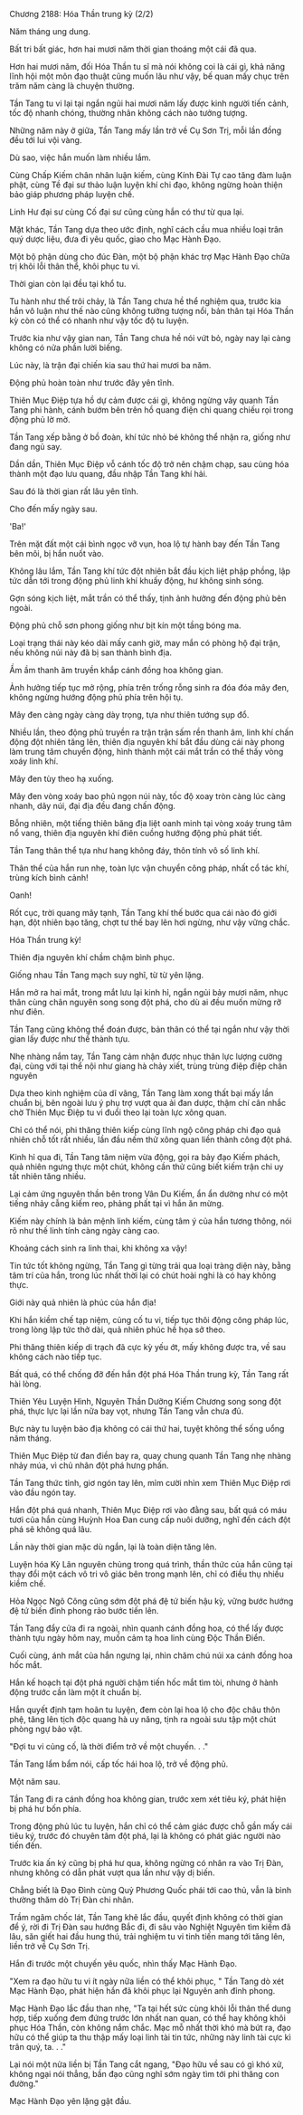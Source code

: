 




Chương 2188: Hóa Thần trung kỳ (2/2)


Năm tháng ung dung.

Bất tri bất giác, hơn hai mươi năm thời gian thoáng một cái đã qua.

Hơn hai mươi năm, đối Hóa Thần tu sĩ mà nói không coi là cái gì, khả năng lĩnh hội một môn đạo thuật cũng muốn lâu như vậy, bế quan mấy chục trên trăm năm càng là chuyện thường.

Tần Tang tu vi lại tại ngắn ngủi hai mươi năm lấy được kinh người tiến cảnh, tốc độ nhanh chóng, thường nhân không cách nào tưởng tượng.

Những năm này ở giữa, Tần Tang mấy lần trở về Cụ Sơn Trị, mỗi lần đồng đều tới lui vội vàng.

Dù sao, việc hắn muốn làm nhiều lắm.

Cùng Chấp Kiếm chân nhân luận kiếm, cùng Kính Đài Tự cao tăng đàm luận phật, cùng Tề đại sư thảo luận luyện khí chi đạo, không ngừng hoàn thiện bảo giáp phương pháp luyện chế.

Linh Hư đại sư cùng Cố đại sư cũng cùng hắn có thư từ qua lại.

Mặt khác, Tần Tang dựa theo ước định, nghĩ cách cầu mua nhiều loại trân quý dược liệu, đưa đi yêu quốc, giao cho Mạc Hành Đạo.

Một bộ phận dùng cho đúc Đàn, một bộ phận khác trợ Mạc Hành Đạo chữa trị khôi lỗi thân thể, khôi phục tu vi.

Thời gian còn lại đều tại khổ tu.

Tu hành như thế trôi chảy, là Tần Tang chưa hề thể nghiệm qua, trước kia hắn vô luận như thế nào cũng không tưởng tượng nổi, bản thân tại Hóa Thần kỳ còn có thể có nhanh như vậy tốc độ tu luyện.

Trước kia như vậy gian nan, Tần Tang chưa hề nói vứt bỏ, ngày nay lại càng không có nửa phần lười biếng.

Lúc này, là trận đại chiến kia sau thứ hai mươi ba năm.

Động phủ hoàn toàn như trước đây yên tĩnh.

Thiên Mục Điệp tựa hồ dự cảm được cái gì, không ngừng vây quanh Tần Tang phi hành, cánh bướm bên trên hồ quang điện chi quang chiếu rọi trong động phủ lờ mờ.

Tần Tang xếp bằng ở bồ đoàn, khí tức nhỏ bé không thể nhận ra, giống như đang ngủ say.

Dần dần, Thiên Mục Điệp vỗ cánh tốc độ trở nên chậm chạp, sau cùng hóa thành một đạo lưu quang, đầu nhập Tần Tang khí hải.

Sau đó là thời gian rất lâu yên tĩnh.

Cho đến mấy ngày sau.

'Ba!'

Trên mặt đất một cái bình ngọc vỡ vụn, hoa lộ tự hành bay đến Tần Tang bên môi, bị hắn nuốt vào.

Không lâu lắm, Tần Tang khí tức đột nhiên bắt đầu kịch liệt phập phồng, lập tức dẫn tới trong động phủ linh khí khuấy động, hư không sinh sóng.

Gợn sóng kịch liệt, mắt trần có thể thấy, tịnh ảnh hưởng đến động phủ bên ngoài.

Động phủ chỗ sơn phong giống như bịt kín một tầng bóng ma.

Loại trạng thái này kéo dài mấy canh giờ, may mắn có phòng hộ đại trận, nếu không núi này đã bị san thành bình địa.

Ầm ầm thanh âm truyền khắp cánh đồng hoa không gian.

Ảnh hưởng tiếp tục mở rộng, phía trên trống rỗng sinh ra đóa đóa mây đen, không ngừng hướng động phủ phía trên hội tụ.

Mây đen càng ngày càng dày trọng, tựa như thiên tướng sụp đổ.

Nhiều lần, theo động phủ truyền ra trận trận sấm rền thanh âm, linh khí chấn động đột nhiên tăng lên, thiên địa nguyên khí bắt đầu dùng cái này phong làm trung tâm chuyển động, hình thành một cái mắt trần có thể thấy vòng xoáy linh khí.

Mây đen tùy theo hạ xuống.

Mây đen vòng xoáy bao phủ ngọn núi này, tốc độ xoay tròn càng lúc càng nhanh, dãy núi, đại địa đều đang chấn động.

Bỗng nhiên, một tiếng thiên băng địa liệt oanh minh tại vòng xoáy trung tâm nổ vang, thiên địa nguyên khí điên cuồng hướng động phủ phát tiết.

Tần Tang thân thể tựa như hang không đáy, thôn tính vô số linh khí.

Thân thể của hắn run nhẹ, toàn lực vận chuyển công pháp, nhất cổ tác khí, trùng kích bình cảnh!

Oanh!

Rốt cục, trời quang mây tạnh, Tần Tang khí thế bước qua cái nào đó giới hạn, đột nhiên bạo tăng, chợt tư thế bay lên hơi ngừng, như vậy vững chắc.

Hóa Thần trung kỳ!

Thiên địa nguyên khí chầm chậm bình phục.

Giống nhau Tần Tang mạch suy nghĩ, từ từ yên lặng.

Hắn mở ra hai mắt, trong mắt lưu lại kinh hỉ, ngắn ngủi bảy mươi năm, nhục thân cùng chân nguyên song song đột phá, cho dù ai đều muốn mừng rỡ như điên.

Tần Tang cũng không thể đoán được, bản thân có thể tại ngắn như vậy thời gian lấy được như thế thành tựu.

Nhẹ nhàng nắm tay, Tần Tang cảm nhận được nhục thân lực lượng cường đại, cùng với tại thể nội như giang hà chảy xiết, trùng trùng điệp điệp chân nguyên

Dựa theo kinh nghiệm của dĩ vãng, Tần Tang làm xong thất bại mấy lần chuẩn bị, bên ngoài lưu ý phụ trợ vượt qua ải đan dược, thậm chí cân nhắc chờ Thiên Mục Điệp tu vi đuổi theo lại toàn lực xông quan.

Chỉ có thể nói, phi thăng thiên kiếp cùng lĩnh ngộ công pháp chi đạo quả nhiên chỗ tốt rất nhiều, lần đầu nếm thử xông quan liền thành công đột phá.

Kinh hỉ qua đi, Tần Tang tâm niệm vừa động, gọi ra bảy đạo Kiếm phách, quả nhiên ngưng thực một chút, không cần thử cũng biết kiếm trận chi uy tất nhiên tăng nhiều.

Lại cảm ứng nguyên thần bên trong Vân Du Kiếm, ẩn ẩn dường như có một tiếng nhảy cẫng kiếm reo, phảng phất tại vì hắn ăn mừng.

Kiếm này chính là bản mệnh linh kiếm, cùng tâm ý của hắn tương thông, nói rõ như thế linh tính càng ngày càng cao.

Khoảng cách sinh ra linh thai, khi không xa vậy!

Tin tức tốt không ngừng, Tần Tang gì từng trải qua loại tràng diện này, bằng tâm trí của hắn, trong lúc nhất thời lại có chút hoài nghi là có hay không thực.

Giới này quả nhiên là phúc của hắn địa!

Khi hắn kiềm chế tạp niệm, củng cố tu vi, tiếp tục thôi động công pháp lúc, trong lòng lập tức thở dài, quả nhiên phúc hề họa sở theo.

Phi thăng thiên kiếp di trạch đã cực kỳ yếu ớt, mấy không được tra, về sau không cách nào tiếp tục.

Bất quá, có thể chống đỡ đến hắn đột phá Hóa Thần trung kỳ, Tần Tang rất hài lòng.

Thiên Yêu Luyện Hình, Nguyên Thần Dưỡng Kiếm Chương song song đột phá, thực lực lại lần nữa bay vọt, nhưng Tần Tang vẫn chưa đủ.

Bực này tu luyện bảo địa không có cái thứ hai, tuyệt không thể sống uổng năm tháng.

Thiên Mục Điệp từ đan điền bay ra, quay chung quanh Tần Tang nhẹ nhàng nhảy múa, vì chủ nhân đột phá hưng phấn.

Tần Tang thức tỉnh, giơ ngón tay lên, mỉm cười nhìn xem Thiên Mục Điệp rơi vào đầu ngón tay.

Hắn đột phá quá nhanh, Thiên Mục Điệp rơi vào đằng sau, bất quá có máu tươi của hắn cùng Huỳnh Hoa Đan cung cấp nuôi dưỡng, nghĩ đến cách đột phá sẽ không quá lâu.

Lần này thời gian mặc dù ngắn, lại là toàn diện tăng lên.

Luyện hóa Kỳ Lân nguyên chủng trong quá trình, thần thức của hắn cũng tại thay đổi một cách vô tri vô giác bên trong mạnh lên, chỉ có điều thụ nhiều kiềm chế.

Hỏa Ngọc Ngô Công cũng sớm đột phá đệ tứ biến hậu kỳ, vững bước hướng đệ tứ biến đỉnh phong rảo bước tiến lên.

Tần Tang đẩy cửa đi ra ngoài, nhìn quanh cánh đồng hoa, có thể lấy được thành tựu ngày hôm nay, muốn cảm tạ hoa linh cùng Độc Thần Điển.

Cuối cùng, ánh mắt của hắn ngưng lại, nhìn chăm chú núi xa cánh đồng hoa hốc mắt.

Hắn kế hoạch tại đột phá người chậm tiến hốc mắt tìm tòi, nhưng ở hành động trước cần làm một ít chuẩn bị.

Hắn quyết định tạm hoãn tu luyện, đem còn lại hoa lộ cho độc châu thôn phệ, tăng lên tịch độc quang hà uy năng, tịnh ra ngoài sưu tập một chút phòng ngự bảo vật.

"Đợi tu vi củng cố, là thời điểm trở về một chuyến. . ."

Tần Tang lẩm bẩm nói, cấp tốc hái hoa lộ, trở về động phủ.

Một năm sau.

Tần Tang đi ra cánh đồng hoa không gian, trước xem xét tiêu ký, phát hiện bị phá hư bốn phía.

Trong động phủ lúc tu luyện, hắn chỉ có thể cảm giác được chỗ gần mấy cái tiêu ký, trước đó chuyên tâm đột phá, lại là không có phát giác người nào tiến đến.

Trước kia ấn ký cũng bị phá hư qua, không ngừng có nhân ra vào Trị Đàn, nhưng không có dẫn phát vượt qua lần như vậy dị biến.

Chẳng biết là Đạo Đình cùng Quỷ Phương Quốc phái tới cao thủ, vẫn là bình thường thăm dò Trị Đàn chi nhân.

Trầm ngâm chốc lát, Tần Tang khẽ lắc đầu, quyết định không có thời gian để ý, rời đi Trị Đàn sau hướng Bắc đi, đi sâu vào Nghiệt Nguyên tìm kiếm đã lâu, săn giết hai đầu hung thú, trải nghiệm tu vi tinh tiến mang tới tăng lên, liền trở về Cụ Sơn Trị.

Hắn đi trước một chuyến yêu quốc, nhìn thấy Mạc Hành Đạo.

"Xem ra đạo hữu tu vi ít ngày nữa liền có thể khôi phục, " Tần Tang dò xét Mạc Hành Đạo, phát hiện hắn đã khôi phục lại Nguyên anh đỉnh phong.

Mạc Hành Đạo lắc đầu than nhẹ, "Ta tại hết sức cùng khôi lỗi thân thể dung hợp, tiếp xuống đem đứng trước lớn nhất nan quan, có thể hay không khôi phục Hóa Thần, còn không nắm chắc. Mạc mỗ nhất thời khó mà bứt ra, đạo hữu có thể giúp ta thu thập mấy loại linh tài tin tức, những này linh tài cực kì trân quý, ta. . ."

Lại nói một nửa liền bị Tần Tang cắt ngang, "Đạo hữu về sau có gì khó xử, không ngại nói thẳng, bần đạo cũng nghĩ sớm ngày tìm tới phi thăng con đường."

Mạc Hành Đạo yên lặng gật đầu.





